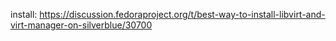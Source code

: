 install: https://discussion.fedoraproject.org/t/best-way-to-install-libvirt-and-virt-manager-on-silverblue/30700
